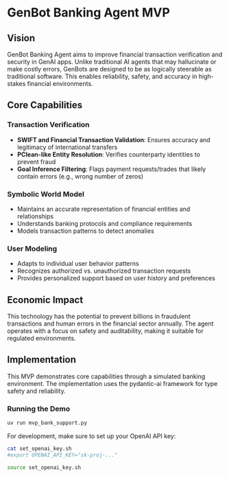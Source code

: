 # GenBot Banking Agent MVP

## Vision

GenBot Banking Agent aims to improve financial transaction verification and security in GenAI apps. Unlike traditional AI agents that may hallucinate or make costly errors, GenBots are designed to be as logically steerable as traditional software. This enables reliability, safety, and accuracy in high-stakes financial environments.

## Core Capabilities

### Transaction Verification
- **SWIFT and Financial Transaction Validation**: Ensures accuracy and legitimacy of international transfers
- **PClean-like Entity Resolution**: Verifies counterparty identities to prevent fraud
- **Goal Inference Filtering**: Flags payment requests/trades that likely contain errors (e.g., wrong number of zeros)

### Symbolic World Model
- Maintains an accurate representation of financial entities and relationships
- Understands banking protocols and compliance requirements
- Models transaction patterns to detect anomalies

### User Modeling
- Adapts to individual user behavior patterns
- Recognizes authorized vs. unauthorized transaction requests
- Provides personalized support based on user history and preferences

## Economic Impact

This technology has the potential to prevent billions in fraudulent transactions and human errors in the financial sector annually. The agent operates with a focus on safety and auditability, making it suitable for regulated environments.

## Implementation

This MVP demonstrates core capabilities through a simulated banking environment. The implementation uses the pydantic-ai framework for type safety and reliability.

### Running the Demo

```bash
uv run mvp_bank_support.py
```

For development, make sure to set up your OpenAI API key:

```bash
cat set_openai_key.sh
#export OPENAI_API_KEY="sk-proj-..."

source set_openai_key.sh
```

